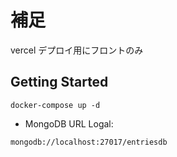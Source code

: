 # 補足

vercel デプロイ用にフロントのみ

## Getting Started

```
docker-compose up -d
```

- MongoDB URL Logal:

```
mongodb://localhost:27017/entriesdb
```
